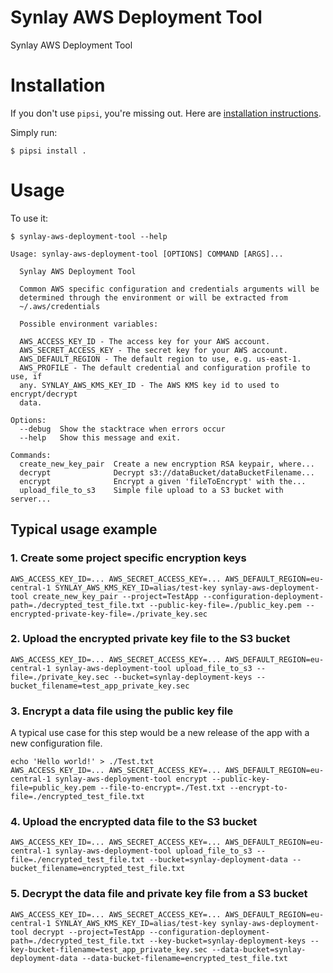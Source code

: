 # Synlay AWS Deployment Tool

Synlay AWS Deployment Tool


# Installation

If you don't use `pipsi`, you're missing out.
Here are [installation instructions](https://github.com/mitsuhiko/pipsi#readme).

Simply run:

    $ pipsi install .


# Usage

To use it:

    $ synlay-aws-deployment-tool --help

	Usage: synlay-aws-deployment-tool [OPTIONS] COMMAND [ARGS]...

	  Synlay AWS Deployment Tool

	  Common AWS specific configuration and credentials arguments will be
	  determined through the environment or will be extracted from
	  ~/.aws/credentials

	  Possible environment variables:

	  AWS_ACCESS_KEY_ID - The access key for your AWS account.
	  AWS_SECRET_ACCESS_KEY - The secret key for your AWS account.
	  AWS_DEFAULT_REGION - The default region to use, e.g. us-east-1.
	  AWS_PROFILE - The default credential and configuration profile to use, if
	  any. SYNLAY_AWS_KMS_KEY_ID - The AWS KMS key id to used to encrypt/decrypt
	  data.

	Options:
	  --debug  Show the stacktrace when errors occur
	  --help   Show this message and exit.

	Commands:
	  create_new_key_pair  Create a new encryption RSA keypair, where...
	  decrypt              Decrypt s3://dataBucket/dataBucketFilename...
	  encrypt              Encrypt a given 'fileToEncrypt' with the...
	  upload_file_to_s3    Simple file upload to a S3 bucket with server...

## Typical usage example

### 1. Create some project specific encryption keys

	AWS_ACCESS_KEY_ID=... AWS_SECRET_ACCESS_KEY=... AWS_DEFAULT_REGION=eu-central-1 SYNLAY_AWS_KMS_KEY_ID=alias/test-key synlay-aws-deployment-tool create_new_key_pair --project=TestApp --configuration-deployment-path=./decrypted_test_file.txt --public-key-file=./public_key.pem --encrypted-private-key-file=./private_key.sec

### 2. Upload the encrypted private key file to the S3 bucket

	AWS_ACCESS_KEY_ID=... AWS_SECRET_ACCESS_KEY=... AWS_DEFAULT_REGION=eu-central-1 synlay-aws-deployment-tool upload_file_to_s3 --file=./private_key.sec --bucket=synlay-deployment-keys --bucket_filename=test_app_private_key.sec

### 3. Encrypt a data file using the public key file

A typical use case for this step would be a new release of the app with a new configuration file.

	echo 'Hello world!' > ./Test.txt
	AWS_ACCESS_KEY_ID=... AWS_SECRET_ACCESS_KEY=... AWS_DEFAULT_REGION=eu-central-1 synlay-aws-deployment-tool encrypt --public-key-file=public_key.pem --file-to-encrypt=./Test.txt --encrypt-to-file=./encrypted_test_file.txt

### 4. Upload the encrypted data file to the S3 bucket

	AWS_ACCESS_KEY_ID=... AWS_SECRET_ACCESS_KEY=... AWS_DEFAULT_REGION=eu-central-1 synlay-aws-deployment-tool upload_file_to_s3 --file=./encrypted_test_file.txt --bucket=synlay-deployment-data --bucket_filename=encrypted_test_file.txt

### 5. Decrypt the data file and private key file from a S3 bucket

	AWS_ACCESS_KEY_ID=... AWS_SECRET_ACCESS_KEY=... AWS_DEFAULT_REGION=eu-central-1 SYNLAY_AWS_KMS_KEY_ID=alias/test-key synlay-aws-deployment-tool decrypt --project=TestApp --configuration-deployment-path=./decrypted_test_file.txt --key-bucket=synlay-deployment-keys --key-bucket-filename=test_app_private_key.sec --data-bucket=synlay-deployment-data --data-bucket-filename=encrypted_test_file.txt
